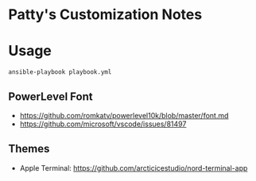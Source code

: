 # Patty's Customization Notes

# Usage
`ansible-playbook playbook.yml`

## PowerLevel Font
* https://github.com/romkatv/powerlevel10k/blob/master/font.md
* https://github.com/microsoft/vscode/issues/81497

## Themes
* Apple Terminal: https://github.com/arcticicestudio/nord-terminal-app
